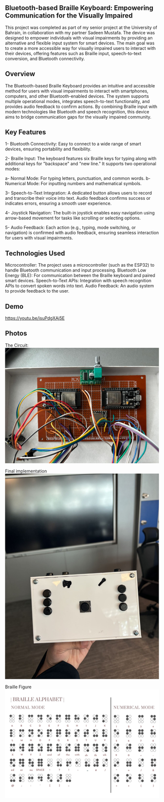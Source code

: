 ## Bluetooth-based Braille Keyboard: Empowering Communication for the Visually Impaired
This project was completed as part of my senior project at the University of Bahrain, in collaboration with my partner Sadeen Mustafa. The device was designed to empower individuals with visual impairments by providing an alternative and flexible input system for smart devices. The main goal was to create a more accessible way for visually impaired users to interact with their devices, offering features such as Braille input, speech-to-text conversion, and Bluetooth connectivity.

## Overview
The Bluetooth-based Braille Keyboard provides an intuitive and accessible method for users with visual impairments to interact with smartphones, computers, and other Bluetooth-enabled devices. The system supports multiple operational modes, integrates speech-to-text functionality, and provides audio feedback to confirm actions. By combining Braille input with modern technologies like Bluetooth and speech recognition, this device aims to bridge communication gaps for the visually impaired community.

## Key Features
1- Bluetooth Connectivity: Easy to connect to a wide range of smart devices, ensuring portability and flexibility.

2- Braille Input: The keyboard features six Braille keys for typing along with additional keys for "backspace" and "new line." It supports two operational modes:

  a- Normal Mode: For typing letters, punctuation, and common words.
  b- Numerical Mode: For inputting numbers and mathematical symbols.

3- Speech-to-Text Integration: A dedicated button allows users to record and transcribe their voice into text. Audio feedback confirms success or indicates errors, ensuring a smooth user experience.

4- Joystick Navigation: The built-in joystick enables easy navigation using arrow-based movement for tasks like scrolling or selecting options.

5- Audio Feedback: Each action (e.g., typing, mode switching, or navigation) is confirmed with audio feedback, ensuring seamless interaction for users with visual impairments.

## Technologies Used
Microcontroller: The project uses a microcontroller (such as the ESP32) to handle Bluetooth communication and input processing.
Bluetooth Low Energy (BLE): For communication between the Braille keyboard and paired smart devices.
Speech-to-Text APIs: Integration with speech recognition APIs to convert spoken words into text.
Audio Feedback: An audio system to provide feedback to the user.

## Demo 
https://youtu.be/isuPdgXAj5E 

## Photos
The Circuit:
![Circuit](image.jpeg)

Final implementation 
![Final Implementation](image2.jpg)

Braille Figure
![Braille Figure](image1.jpg)
